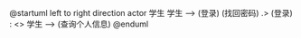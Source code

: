 @startuml
left to right direction
actor 学生
学生 --> (登录)
(找回密码) .> (登录) : <<extend>>
学生 --> (查询个人信息)
@enduml